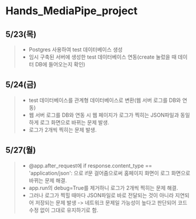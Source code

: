 # Hands_MediaPipe_project


## 5/23(목)
> - Postgres 사용하여 test 데이터베이스 생성
> - 임시 구축된 서버에 생성한 test 데이터베이스 연동(create 눌렀을 때 데이터 DB에 들어오는지 확인)

## 5/24(금)
> - test 데이터베이스를 관계형 데이터베이스로 변환(웹 서버 로그를 DB와 연동)
> - 웹 서버 로그를 DB와 연동 시 웹 페이지가 로그가 찍히는 JSON파일과 동일하게 로그 화면으로 바뀌는 문제 발생.
> - 로그가 2개씩 찍히는 문제 발생.

## 5/27(월)
> - @app.after_request에 if response.content_type == 'application/json': 으로 if문 걸어줌으로써 홈페이지 화면이 로그 화면으로 바뀌는 문제 해결.
> - app.run의 debug=True를 제거하니 로그가 2개씩 찍히는 문제 해결.
> - 그러나 로그가 찍힐 때마다 JSON파일로 바로 전달되는 것이 아니라 지연되어 저장되는 문제 발생 -> 네트워크 문제일 가능성이 높다고 판단되어 코드 수정 없이 그대로 유지하기로 함.
